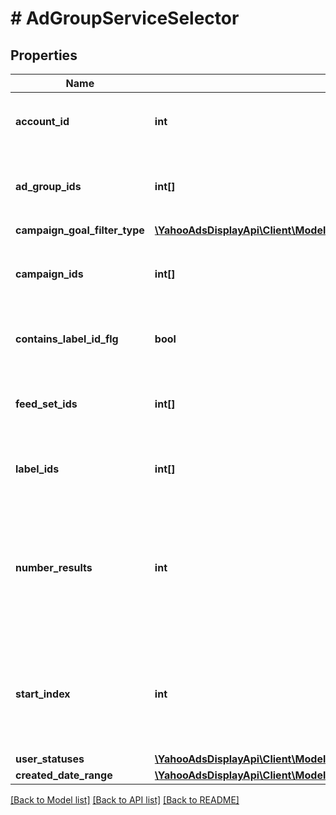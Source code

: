 # # AdGroupServiceSelector

## Properties

Name | Type | Description | Notes
------------ | ------------- | ------------- | -------------
**account_id** | **int** | &lt;div lang&#x3D;\&quot;ja\&quot;&gt;検索条件：アカウントID&lt;/div&gt; &lt;div lang&#x3D;\&quot;en\&quot;&gt;Search Condition: Account ID.&lt;/div&gt; |
**ad_group_ids** | **int[]** | &lt;div lang&#x3D;\&quot;ja\&quot;&gt;検索条件：広告グループID&lt;/div&gt; &lt;div lang&#x3D;\&quot;en\&quot;&gt;Search Condition: Ad group ID.&lt;/div&gt; | [optional]
**campaign_goal_filter_type** | [**\YahooAdsDisplayApi\Client\Model\AdGroupServiceCampaignGoalFilterType**](AdGroupServiceCampaignGoalFilterType.md) |  | [optional]
**campaign_ids** | **int[]** | &lt;div lang&#x3D;\&quot;ja\&quot;&gt;検索条件：キャンペーンID&lt;/div&gt; &lt;div lang&#x3D;\&quot;en\&quot;&gt;Search Condition: Campaign ID.&lt;/div&gt; | [optional]
**contains_label_id_flg** | **bool** | &lt;div lang&#x3D;\&quot;ja\&quot;&gt;ラベルID取得フラグ&lt;/div&gt; &lt;div lang&#x3D;\&quot;en\&quot;&gt;Flag of contains label ID.&lt;/div&gt; | [optional]
**feed_set_ids** | **int[]** | &lt;div lang&#x3D;\&quot;ja\&quot;&gt;検索条件：フィードセットID&lt;/div&gt; &lt;div lang&#x3D;\&quot;en\&quot;&gt;Search Condition: Feed set ID.&lt;/div&gt; | [optional]
**label_ids** | **int[]** | &lt;div lang&#x3D;\&quot;ja\&quot;&gt;検索条件 : ラベルID&lt;/div&gt; &lt;div lang&#x3D;\&quot;en\&quot;&gt;Search Condition: Label ID.&lt;/div&gt; | [optional]
**number_results** | **int** | &lt;div lang&#x3D;\&quot;ja\&quot;&gt;ページの最大件数です。このフィールドは、1以上を指定する必要があります。&lt;/div&gt; &lt;div lang&#x3D;\&quot;en\&quot;&gt;Maximum number of results to return in this page. This field must be greater than or equal to 1. Also see Entity Limits per operation.&lt;/div&gt; | [optional] [default to 500]
**start_index** | **int** | &lt;div lang&#x3D;\&quot;ja\&quot;&gt;ページの先頭のインデックスです。このフィールドは、1以上を指定する必要があります。&lt;/div&gt; &lt;div lang&#x3D;\&quot;en\&quot;&gt;Index of the first result to return in this page. This field must be greater than or equal to 1.&lt;/div&gt; | [optional] [default to 1]
**user_statuses** | [**\YahooAdsDisplayApi\Client\Model\AdGroupServiceUserStatus[]**](AdGroupServiceUserStatus.md) |  | [optional]
**created_date_range** | [**\YahooAdsDisplayApi\Client\Model\AdGroupServiceCreatedDateRange**](AdGroupServiceCreatedDateRange.md) |  | [optional]

[[Back to Model list]](../../README.md#models) [[Back to API list]](../../README.md#endpoints) [[Back to README]](../../README.md)
